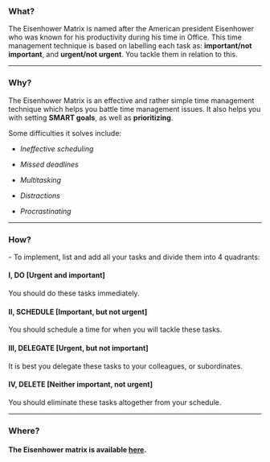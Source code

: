 <h3>What?</h3>
The Eisenhower Matrix is named after the American president Eisenhower who was known for his productivity during his time in Office. This time management technique is based on labelling each task as: <b>important/not important</b>, and <b>urgent/not urgent</b>. You tackle them in relation to this.
<hr>
<h3>Why?</h3>
The Eisenhower Matrix is an effective and rather simple time management technique which helps you battle time management issues. It also helps you with setting <b>SMART goals</b>, as well as <b>prioritizing</b>.

Some difficulties it solves include:

- <i>Ineffective scheduling</i>

- <i>Missed deadlines</i>

- <i>Multitasking</i>

- <i>Distractions</i>

- <i>Procrastinating</i>
<hr>
<h3>How?</h3>
- To implement, list and add all your tasks and divide them into 4 quadrants:

<h4>I, DO [Urgent and important] </h4>
You should do these tasks immediately.

<h4>II, SCHEDULE [Important, but not urgent]</h4>
You should schedule a time for when you will tackle these tasks.

<h4>III, DELEGATE [Urgent, but not important]</h4>
It is best you delegate these tasks to your colleagues, or subordinates.

<h4>IV, DELETE [Neither important, not urgent]</h4>
You should eliminate these tasks altogether from your schedule.
<hr>
<h3>Where?</h3> 
<h4>The Eisenhower matrix is available <a  href="https://azigazibarni.github.io/matrix/index.html"  target="_blank">here</a>.<h4>